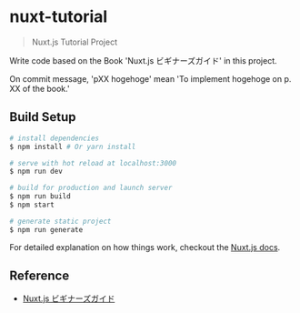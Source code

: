# nuxt-tutorial

> Nuxt.js Tutorial Project

Write code based on the Book 'Nuxt.js ビギナーズガイド' in this project.

On commit message, 'pXX hogehoge' mean 'To implement hogehoge on p. XX of the book.'

## Build Setup

``` bash
# install dependencies
$ npm install # Or yarn install

# serve with hot reload at localhost:3000
$ npm run dev

# build for production and launch server
$ npm run build
$ npm start

# generate static project
$ npm run generate
```

For detailed explanation on how things work, checkout the [Nuxt.js docs](https://github.com/nuxt/nuxt.js).

## Reference

- [Nuxt.js ビギナーズガイド](https://nuxt-beginners-guide.elevenback.jp)
